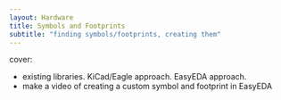 ```yaml
---
layout: Hardware
title: Symbols and Footprints
subtitle: "finding symbols/footprints, creating them"
---
```


cover:
 * existing libraries. KiCad/Eagle approach. EasyEDA approach.
 * make a video of creating a custom symbol and footprint in EasyEDA